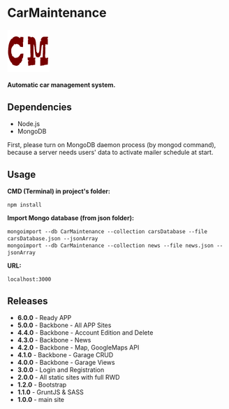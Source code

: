 # CarMaintenance  
### ![alt text](https://raw.githubusercontent.com/therodzyn/CarMaintenance/master/public/img/favicon-96x96.png)
**Automatic car management system.**

## Dependencies
+ Node.js
+ MongoDB

First, please turn on MongoDB daemon process (by mongod command), because a server needs users' data to activate mailer schedule at start.

## Usage
**CMD (Terminal) in project's folder:**
```
npm install
```
**Import Mongo database (from json folder):**
```
mongoimport --db CarMaintenance --collection carsDatabase --file carsDatabase.json --jsonArray
mongoimport --db CarMaintenance --collection news --file news.json --jsonArray
```

**URL:**
```
localhost:3000
```

## Releases
+ **6.0.0** - Ready APP
+ **5.0.0** - Backbone - All APP Sites
+ **4.4.0** - Backbone - Account Edition and Delete
+ **4.3.0** - Backbone - News
+ **4.2.0** - Backbone - Map, GoogleMaps API
+ **4.1.0** - Backbone - Garage CRUD
+ **4.0.0** - Backbone - Garage Views
+ **3.0.0** - Login and Registration
+ **2.0.0** - All static sites with full RWD
+ **1.2.0** - Bootstrap
+ **1.1.0** - GruntJS & SASS
+ **1.0.0** - main site 
